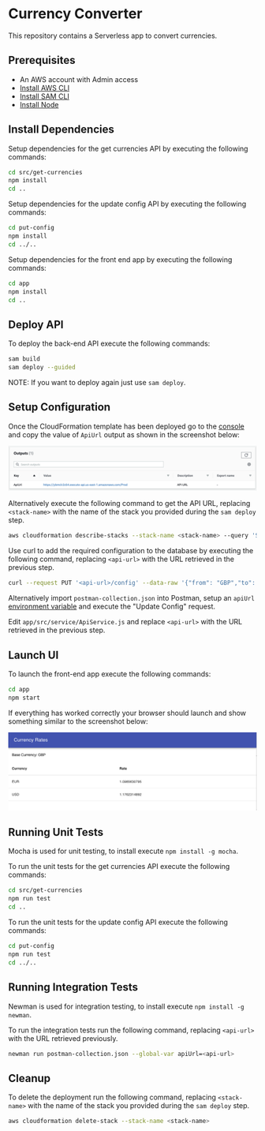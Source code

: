 # Currency Converter

This repository contains a Serverless app to convert currencies.

## Prerequisites

* An AWS account with Admin access
* [Install AWS CLI](https://docs.aws.amazon.com/cli/latest/userguide/cli-chap-install.html)
* [Install SAM CLI](https://docs.aws.amazon.com/serverless-application-model/latest/developerguide/serverless-sam-cli-install.html)
* [Install Node](https://nodejs.org/en/download/)

## Install Dependencies

Setup dependencies for the get currencies API by executing the following commands:

```bash
cd src/get-currencies
npm install
cd ..
```

Setup dependencies for the update config API by executing the following commands:

```bash
cd put-config
npm install
cd ../..
```

Setup dependencies for the front end app by executing the following commands:

```bash
cd app
npm install
cd ..
```

## Deploy API

To deploy the back-end API execute the following commands:

```bash
sam build
sam deploy --guided
```

NOTE: If you want to deploy again just use `sam deploy`.

## Setup Configuration

Once the CloudFormation template has been deployed go to the [console](https://console.aws.amazon.com/cloudformation/home) and copy the value of `ApiUrl` output as shown in the screenshot below:

![api-url-output](/images/api-url-output.png)

Alternatively execute the following command to get the API URL, replacing `<stack-name>` with the name of the stack you provided during the `sam deploy` step.

```bash
aws cloudformation describe-stacks --stack-name <stack-name> --query 'Stacks[0].Outputs[?OutputKey==`ApiUrl`].OutputValue' --output text
```

Use curl to add the required configuration to the database by executing the following command, replacing `<api-url>` with the URL retrieved in the previous step.

```bash
curl --request PUT '<api-url>/config' --data-raw '{"from": "GBP","to": "EUR,USD"}'
```

Alternatively import `postman-collection.json` into Postman, setup an `apiUrl` [environment variable](https://learning.postman.com/docs/postman/variables-and-environments/variables/) and execute the "Update Config" request.

Edit `app/src/service/ApiService.js` and replace `<api-url>` with the URL retrieved in the previous step.

## Launch UI

To launch the front-end app execute the following commands:

```bash
cd app
npm start
```

If everything has worked correctly your browser should launch and show something similar to the screenshot below:

![app](/images/app.png)

## Running Unit Tests

Mocha is used for unit testing, to install execute `npm install -g mocha`.

To run the unit tests for the get currencies API execute the following commands:

```bash
cd src/get-currencies
npm run test
cd ..
```

To run the unit tests for the update config API execute the following commands:

```bash
cd put-config
npm run test
cd ../..
```

## Running Integration Tests

Newman is used for integration testing, to install execute `npm install -g newman`.

To run the integration tests run the following command, replacing `<api-url>` with the URL retrieved previously.

```bash
newman run postman-collection.json --global-var apiUrl=<api-url>
```

## Cleanup

To delete the deployment run the following command, replacing `<stack-name>` with the name of the stack you provided during the `sam deploy` step.

```bash
aws cloudformation delete-stack --stack-name <stack-name>
```
